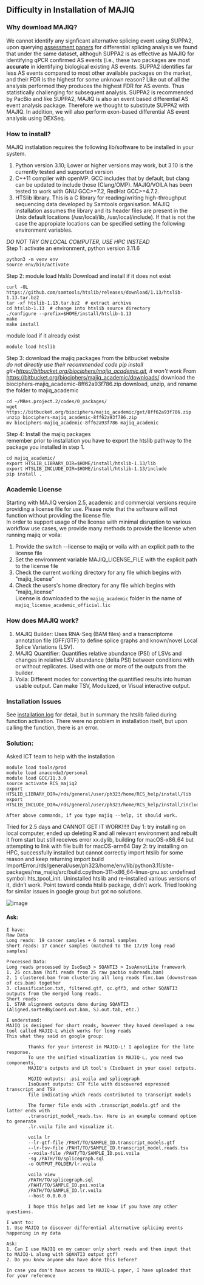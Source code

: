 ## Difficulty in Installation of MAJIQ     

### Why download MAJIQ?    
We cannot identify any signficant alternative splicing event using SUPPA2, upon querying [assessment papers](https://academic.oup.com/bib/article/21/6/2052/5648232) for differential splicing analysis we found that under the same dataset, althoguh SUPPA2 is as effective as MAJIQ for identifying qPCR confirmed AS events (i.e., these two packages are most **accurate** in identifying biological existing AS events. SUPPA2 identifies far less AS events compared to most other available packages on the market, and their FDR is the highest for some unknown reason? Like out of all the analysis performed they produces the highest FDR for AS events. Thus statistically challenging for subsequent analysis. SUPPA2 is recommended by PacBio and like SUPPA2, MAJIQ is also an event based differential AS event analysis package. Therefore we thought to substitute SUPPA2 with MAJIQ. In addition, we will also perform exon-based differential AS event analysis using DEXSeq.        

### How to install?     
MAJIQ instlalation requires the following lib/software to be installed in your system.
1. Python version 3.10; Lower or higher versions may work, but 3.10 is the currently tested and supported version        
2. C++11 compiler with openMP. GCC includes that by default, but clang can be updated to include those (Clang/OMP). MAJIQ/VOILA has been tested to work with GNU GCC>=7.2, RedHat GCC>=4.7.2.      
3. HTSlib library. This is a C library for reading/writing high-throughput sequencing data developed by Samtools organisation. MAJIQ installation assumes the library and its header files are present in the Unix default locations (/usr/local/lib, /usr/local/include). If that is not the case the appropiate locations can be specified setting the following environment variables.

*DO NOT TRY ON LOCAL COMPUTER, USE HPC INSTEAD*     
Step 1: activate an environment, python version 3.11.6      
```
python3 -m venv env
source env/bin/activate
```
Step 2: module load htslib 
Download and install if it does not exist    
```
curl -OL https://github.com/samtools/htslib/releases/download/1.13/htslib-1.13.tar.bz2
tar -xf htslib-1.13.tar.bz2  # extract archive
cd htslib-1.13  # change into htslib source directory
./configure --prefix=$HOME/install/htslib-1.13
make
make install
```
module load if it already exist 
```
module load htslib
```
Step 3: download the majiq packages from the bitbucket website    
*do not directly use their recommended code pip install git+https://bitbucket.org/biociphers/majiq_academic.git, it won't work*
From https://bitbucket.org/biociphers/majiq_academic/downloads/ download the biociphers-majiq_academic-8ff62a93f786.zip
download, unzip, and rename the folder to majiq_academic
```
cd ~/MRes.project.2/codes/0_packages/
wget https://bitbucket.org/biociphers/majiq_academic/get/8ff62a93f786.zip
unzip biociphers-majiq_academic-8ff62a93f786.zip
mv biociphers-majiq_academic-8ff62a93f786 majiq_academic
```
Step 4: Install the majiq packages     
remember prior to installation you have to export the htslib pathway to the package you installed in step 1. 
```
cd majiq_academic/
export HTSLIB_LIBRARY_DIR=$HOME/install/htslib-1.13/lib
export HTSLIB_INCLUDE_DIR=$HOME/install/htslib-1.13/include
pip install .
```

### Academic License 
Starting with MAJIQ version 2.5, academic and commercial versions require providing a license file for use. Please note that the software will not function without providing the license file.            
In order to support usage of the license with minimal disruption to various workflow use cases, we provide many methods to provide the license when running majiq or voila:      
1. Provide the switch --license to majiq or voila with an explicit path to the license file    
2. Set the environment variable MAJIQ_LICENSE_FILE with the explicit path to the license file
3. Check the current working directory for any file which begins with "majiq_license"    
4. Check the users's home directory for any file which begins with "majiq_license"    
License is downloaded to the `majiq_academic` folder in the name of `majiq_license_academic_official.lic`      

### How does MAJIQ work?      
1. MAJIQ Builder: Uses RNA-Seq (BAM files) and a transcriptome annotation file (GFF/GTF) to define splice graphs and known/novel Local Splice Variations (LSV).        
2. MAJIQ Quantifier: Quantifies relative abundance (PSI) of LSVs and changes in relative LSV abundance (delta PSI) between conditions with or without replicates. Used with one or more of the outputs from the builder.        
3. Voila: Different modes for converting the quantified results into human usable output. Can make TSV, Modulized, or Visual interactive output.

### Installation Issues 
See [installation.log](/logs/attachments/installation.log) for detail, but in summary the htslib failed during function activation. There were no problem in installation itself, but upon calling the function, there is an error.    

### Solution:    
Asked ICT team to help with the installation    
```
module load tools/prod
module load anaconda3/personal
module load GCC/11.3.0
source activate RCS_majiq2
export HTSLIB_LIBRARY_DIR=/rds/general/user/ph323/home/RCS_help/install/lib
export HTSLIB_INCLUDE_DIR=/rds/general/user/ph323/home/RCS_help/install/include

After above commands, if you type majiq --help, it should work.
```


Tried for 2.5 days and CANNOT GET IT WORK!!!!!
Day 1: try installing on local computer, ended up deleting R and all relevant environment and rebuilt it from start but still receives error xx.dylib, building for macOS-x86_64 but attempting to link with file built for macOS-arm64
Day 2: try installing on HPC, successfully installed but cannot correctly import htslib for some reason and keep returning import build ImportError:/rds/general/user/ph323/home/env/lib/python3.11/site-packages/rna_majiq/src/build.cpython-311-x86_64-linux-gnu.so: undefined symbol: hts_tpool_init. Uninstalled htslib and re-installed various versions of it, didn’t work. Point toward conda htslib package, didn’t work. Tried looking for similar issues in google group but got no solutions. 

![image](https://github.com/user-attachments/assets/c612e9c4-9181-46fd-a8af-146eccb89be5)

#### Ask:     
```
I have: 
Raw Data 
Long reads: 19 cancer samples + 6 normal samples 
Short reads: 17 cancer samples (matched to the 17/19 long read samples)   

Processed Data:  
Long reads processed by IsoSeq3 > SQANTI3 > IsoAnnotLite framework 
1. 25 ccs.bam (hifi reads from 25 raw pacbio subreads.bam) 
2. 1 clustered.bam from clustering all long reads flnc.bam (downstream of ccs.bam) together  
3. classification.txt, filtered.gtf, qc.gff3, and other SQANTI3 outputs from the merged long reads. 
Short reads: 
1. STAR alignment outputs done during SQANTI3 (Aligned.sortedByCoord.out.bam, SJ.out.tab, etc.)     

I understand: 
MAJIQ is designed for short reads, however they haved developed a new tool called MAJIQ-L which works for long reads 
This what they said on google group: 

        Thanks for your interest in MAJIQ-L! I apologize for the late response. 
        To use the unified visualization in MAJIQ-L, you need two components, 
        MAJIQ's outputs and LR tool's (IsoQuant in your case) outputs.
        
        MQJIQ outputs: .psi voila and splicegraph
        IsoQuant outputs: GTF file with discovered expressed transcript and TSV 
        file indicating which reads contributed to transcript models
        
        The former file ends with .transcript_models.gtf and the latter ends with 
        .transcript_model_reads.tsv. Here is an example command option to generate 
        .lr.voila file and visualize it.
        
        voila lr 
        --lr-gtf-file /PAHT/TO/SAMPLE_ID.transcript_models.gtf 
        --lr-tsv-file /PAHT/TO/SAMPLE_ID.transcript_model.reads.tsv 
        --voila-file /PAHT/TO/SAMPLE_ID.psi.voila 
        -sg /PATH/TO/splicegraph.sql 
        -o OUTPUT_FOLDER/lr.voila
        
        voila view 
        /PATH/TO/splicegraph.sql 
        /PAHT/TO/SAMPLE_ID.psi.voila 
        /PATH/TO/SAMPLE_ID.lr.voila 
        --host 0.0.0.0
        
        I hope this helps and let me know if you have any other questions.

I want to: 
1. Use MAJIQ to discover differential alternative splicing events happening in my data 

Ask: 
1. Can I use MAJIQ on my cancer only short reads and then input that to MAJIQ-L along with SQANTI3 output gtf? 
2. Do you know anyone who have done this before? 

In case you don't have access to MAJIQ-L paper, I have uploaded that for your reference 
```








